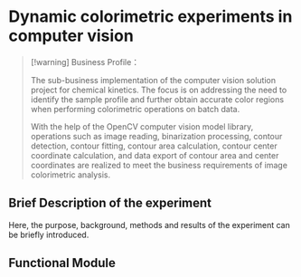 # Dynamic colorimetric experiments in computer vision

> [!warning] Business Profile：
> 
> The sub-business implementation of the computer vision solution project for chemical kinetics. The focus is on addressing the need to identify the sample profile and further obtain accurate color regions when performing colorimetric operations on batch data.
>
> With the help of the OpenCV computer vision model library, operations such as image reading, binarization processing, contour detection, contour fitting, contour area calculation, contour center coordinate calculation, and data export of contour area and center coordinates are realized to meet the business requirements of image colorimetric analysis.

## Brief Description of the experiment

Here, the purpose, background, methods and results of the experiment can be briefly introduced.

## Functional Module

<!-- 功能模块 -->
<OutlineColorimetric />
